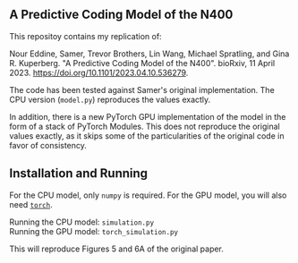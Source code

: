 A Predictive Coding Model of the N400 
-------------------------------------

This repositoy contains my replication of:

Nour Eddine, Samer, Trevor Brothers, Lin Wang, Michael Spratling, and Gina R. Kuperberg.
"A Predictive Coding Model of the N400". bioRxiv, 11 April 2023.
https://doi.org/10.1101/2023.04.10.536279.


The code has been tested against Samer's original implementation.
The CPU version (`model.py`) reproduces the values exactly.

In addition, there is a new PyTorch GPU implementation of the model in the form of a stack of PyTorch Modules.
This does not reproduce the original values exactly, as it skips some of the particularities of the original code in favor of consistency.

Installation and Running
------------------------

For the CPU model, only `numpy` is required. For the GPU model, you will also need [`torch`](https://pytorch.org/).

Running the CPU model: `simulation.py`  
Running the GPU model: `torch_simulation.py`  

This will reproduce Figures 5 and 6A of the original paper.
